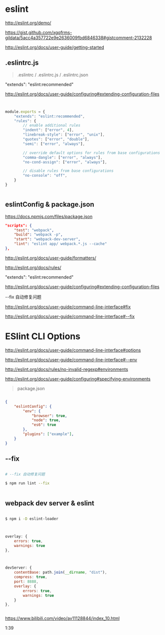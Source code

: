 # eslint


http://eslint.org/demo/




https://gist.github.com/xgqfrms-gildata/5acc4a357722e9e2636009fbd6846338#gistcomment-2132228

http://eslint.org/docs/user-guide/getting-started


## .eslintrc.js

> .eslintrc / .eslintrc.js / .eslintrc.json



"extends": "eslint:recommended"


http://eslint.org/docs/user-guide/configuring#extending-configuration-files



```js


module.exports = {
    "extends": "eslint:recommended",
    "rules": {
        // enable additional rules
        "indent": ["error", 4],
        "linebreak-style": ["error", "unix"],
        "quotes": ["error", "double"],
        "semi": ["error", "always"],

        // override default options for rules from base configurations
        "comma-dangle": ["error", "always"],
        "no-cond-assign": ["error", "always"],

        // disable rules from base configurations
        "no-console": "off",
    }
}



```



## eslintConfig & package.json


https://docs.npmjs.com/files/package.json



```json
"scripts": {
    "test": "webpack",
    "build": "webpack -p",
    "start": "webpack-dev-server",
    "lint": "eslint app/ webpack.*.js --cache"
},

```





http://eslint.org/docs/user-guide/formatters/

http://eslint.org/docs/rules/


"extends": "eslint:recommended"

http://eslint.org/docs/user-guide/configuring#extending-configuration-files



--fix 自动修复问题

http://eslint.org/docs/user-guide/command-line-interface#fix

http://eslint.org/docs/user-guide/command-line-interface#--fix




# ESlint CLI Options 


http://eslint.org/docs/user-guide/command-line-interface#options




http://eslint.org/docs/user-guide/command-line-interface#--env


http://eslint.org/docs/rules/no-invalid-regexp#environments


http://eslint.org/docs/user-guide/configuring#specifying-environments


> package.json

```json

{
    "eslintConfig": {
        "env": {
            "browser": true,
            "node": true,
            "es6": true
        },
        "plugins": ["example"],
    }
}


```

## --fix


```sh

# --fix 自动修复问题

$ npm run lint --fix



```




## webpack dev server & eslint

```sh

$ npm i -D eslint-loader

```


```js


overlay: {
    errors: true,
    warnings: true
},



devServer: {
    contentBase: path.join(__dirname, "dist"),
    compress: true,
    port: 8888,
    overlay: {
        errors: true,
        warnings: true
    }
},



```


https://www.bilibili.com/video/av11128844/index_10.html

1:39







































































